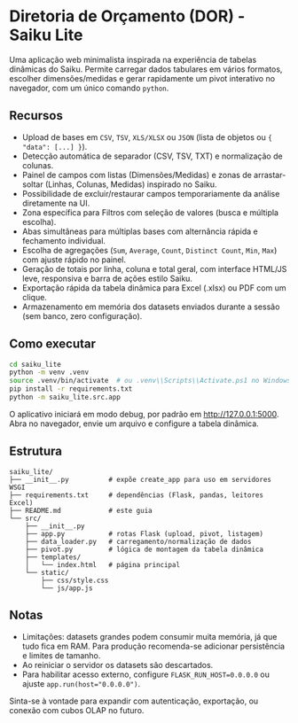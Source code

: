 # Diretoria de Orçamento (DOR) - Saiku Lite

Uma aplicação web minimalista inspirada na experiência de tabelas dinâmicas do Saiku. Permite carregar dados tabulares em vários formatos, escolher dimensões/medidas e gerar rapidamente um pivot interativo no navegador, com um único comando `python`.

## Recursos

- Upload de bases em `CSV`, `TSV`, `XLS/XLSX` ou `JSON` (lista de objetos ou `{ "data": [...] }`).
- Detecção automática de separador (CSV, TSV, TXT) e normalização de colunas.
- Painel de campos com listas (Dimensões/Medidas) e zonas de arrastar-soltar (Linhas, Colunas, Medidas) inspirado no Saiku.
- Possibilidade de excluir/restaurar campos temporariamente da análise diretamente na UI.
- Zona específica para Filtros com seleção de valores (busca e múltipla escolha).
- Abas simultâneas para múltiplas bases com alternância rápida e fechamento individual.
- Escolha de agregações (`Sum`, `Average`, `Count`, `Distinct Count`, `Min`, `Max`) com ajuste rápido no painel.
- Geração de totais por linha, coluna e total geral, com interface HTML/JS leve, responsiva e barra de ações estilo Saiku.
- Exportação rápida da tabela dinâmica para Excel (.xlsx) ou PDF com um clique.
- Armazenamento em memória dos datasets enviados durante a sessão (sem banco, zero configuração).

## Como executar

```bash
cd saiku_lite
python -m venv .venv
source .venv/bin/activate  # ou .venv\\Scripts\\Activate.ps1 no Windows
pip install -r requirements.txt
python -m saiku_lite.src.app
```

O aplicativo iniciará em modo debug, por padrão em http://127.0.0.1:5000. Abra no navegador, envie um arquivo e configure a tabela dinâmica.

## Estrutura

```
saiku_lite/
├── __init__.py          # expõe create_app para uso em servidores WSGI
├── requirements.txt     # dependências (Flask, pandas, leitores Excel)
├── README.md            # este guia
└── src/
    ├── __init__.py
    ├── app.py           # rotas Flask (upload, pivot, listagem)
    ├── data_loader.py   # carregamento/normalização de dados
    ├── pivot.py         # lógica de montagem da tabela dinâmica
    ├── templates/
    │   └── index.html   # página principal
    └── static/
        ├── css/style.css
        └── js/app.js
```

## Notas

- Limitações: datasets grandes podem consumir muita memória, já que tudo fica em RAM. Para produção recomenda-se adicionar persistência e limites de tamanho.
- Ao reiniciar o servidor os datasets são descartados.
- Para habilitar acesso externo, configure `FLASK_RUN_HOST=0.0.0.0` ou ajuste `app.run(host="0.0.0.0")`.

Sinta-se à vontade para expandir com autenticação, exportação, ou conexão com cubos OLAP no futuro.
